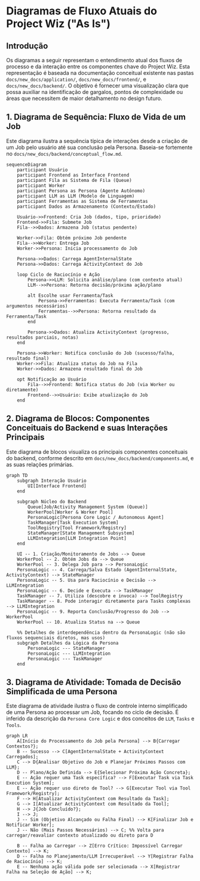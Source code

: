 # Diagramas de Fluxo Atuais do Project Wiz ("As Is")

## Introdução

Os diagramas a seguir representam o entendimento atual dos fluxos de processo e da interação entre os componentes chave do Project Wiz. Esta representação é baseada na documentação conceitual existente nas pastas `docs/new_docs/application/`, `docs/new_docs/frontend/`, e `docs/new_docs/backend/`. O objetivo é fornecer uma visualização clara que possa auxiliar na identificação de gargalos, pontos de complexidade ou áreas que necessitem de maior detalhamento no design futuro.

## 1. Diagrama de Sequência: Fluxo de Vida de um Job

Este diagrama ilustra a sequência típica de interações desde a criação de um Job pelo usuário até sua conclusão pela Persona. Baseia-se fortemente no `docs/new_docs/backend/conceptual_flow.md`.

```mermaid
sequenceDiagram
    participant Usuário
    participant Frontend as Interface Frontend
    participant Fila as Sistema de Fila (Queue)
    participant Worker
    participant Persona as Persona (Agente Autônomo)
    participant LLM as LLM (Modelo de Linguagem)
    participant Ferramentas as Sistema de Ferramentas
    participant Dados as Armazenamento (Contexto/Estado)

    Usuário->>Frontend: Cria Job (dados, tipo, prioridade)
    Frontend->>Fila: Submete Job
    Fila-->>Dados: Armazena Job (status pendente)

    Worker->>Fila: Obtém próximo Job pendente
    Fila-->>Worker: Entrega Job
    Worker->>Persona: Inicia processamento do Job

    Persona->>Dados: Carrega AgentInternalState
    Persona->>Dados: Carrega ActivityContext do Job

    loop Ciclo de Raciocínio e Ação
        Persona->>LLM: Solicita análise/plano (com contexto atual)
        LLM-->>Persona: Retorna decisão/próxima ação/plano

        alt Escolhe usar Ferramenta/Task
            Persona->>Ferramentas: Executa Ferramenta/Task (com argumentos necessários)
            Ferramentas-->>Persona: Retorna resultado da Ferramenta/Task
        end

        Persona->>Dados: Atualiza ActivityContext (progresso, resultados parciais, notas)
    end

    Persona->>Worker: Notifica conclusão do Job (sucesso/falha, resultado final)
    Worker->>Fila: Atualiza status do Job na Fila
    Worker->>Dados: Armazena resultado final do Job

    opt Notificação ao Usuário
        Fila-->>Frontend: Notifica status do Job (via Worker ou diretamente)
        Frontend-->>Usuário: Exibe atualização do Job
    end
```

## 2. Diagrama de Blocos: Componentes Conceituais do Backend e suas Interações Principais

Este diagrama de blocos visualiza os principais componentes conceituais do backend, conforme descrito em `docs/new_docs/backend/components.md`, e as suas relações primárias.

```mermaid
graph TD
    subgraph Interação Usuário
        UI[Interface Frontend]
    end

    subgraph Núcleo do Backend
        Queue[Job/Activity Management System (Queue)]
        WorkerPool[Worker & Worker Pool]
        PersonaLogic[Persona Core Logic / Autonomous Agent]
        TaskManager[Task Execution System]
        ToolRegistry[Tool Framework/Registry]
        StateManager[State Management Subsystem]
        LLMIntegration[LLM Integration Point]
    end

    UI -- 1. Criação/Monitoramento de Jobs --> Queue
    WorkerPool -- 2. Obtém Jobs da --> Queue
    WorkerPool -- 3. Delega Job para --> PersonaLogic
    PersonaLogic -- 4. Carrega/Salva Estado (AgentInternalState, ActivityContext) --> StateManager
    PersonaLogic -- 5. Usa para Raciocínio e Decisão --> LLMIntegration
    PersonaLogic -- 6. Decide e Executa --> TaskManager
    TaskManager -- 7. Utiliza (descobre e invoca) --> ToolRegistry
    TaskManager -- 8. Pode interagir diretamente para Tasks complexas --> LLMIntegration
    PersonaLogic -- 9. Reporta Conclusão/Progresso do Job --> WorkerPool
    WorkerPool -- 10. Atualiza Status na --> Queue

    %% Detalhes de interdependência dentro da PersonaLogic (não são fluxos sequenciais diretos, mas usos)
    subgraph Detalhes da Lógica da Persona
        PersonaLogic --- StateManager
        PersonaLogic --- LLMIntegration
        PersonaLogic --- TaskManager
    end
```

## 3. Diagrama de Atividade: Tomada de Decisão Simplificada de uma Persona

Este diagrama de atividade ilustra o fluxo de controle interno simplificado de uma Persona ao processar um Job, focando no ciclo de decisão. É inferido da descrição da `Persona Core Logic` e dos conceitos de `LLM`, `Tasks` e `Tools`.

```mermaid
graph LR
    A[Início do Processamento do Job pela Persona] --> B{Carregar Contextos?};
    B -- Sucesso --> C[AgentInternalState + ActivityContext Carregados];
    C --> D{Analisar Objetivo do Job e Planejar Próximos Passos com LLM};
    D -- Plano/Ação Definida --> E{Selecionar Próxima Ação Concreta};
    E -- Ação requer uma Task específica? --> F[Executar Task via Task Execution System];
    E -- Ação requer uso direto de Tool? --> G[Executar Tool via Tool Framework/Registry];
    F --> H[Atualizar ActivityContext com Resultado da Task];
    G --> I[Atualizar ActivityContext com Resultado da Tool];
    H --> J{Job Concluído?};
    I --> J;
    J -- Sim (Objetivo Alcançado ou Falha Final) --> K[Finalizar Job e Notificar Worker];
    J -- Não (Mais Passos Necessários) --> C; %% Volta para carregar/reavaliar contexto atualizado ou direto para D

    B -- Falha ao Carregar --> Z[Erro Crítico: Impossível Carregar Contexto] --> K;
    D -- Falha no Planejamento/LLM Irrecuperável --> Y[Registrar Falha de Raciocínio] --> K;
    E -- Nenhuma ação válida pode ser selecionada --> X[Registrar Falha na Seleção de Ação] --> K;
```
